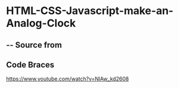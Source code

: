# HTML-CSS-Javascript-make-an-Analog-Clock
--
Source from
-
Code Braces
--
https://www.youtube.com/watch?v=NlAw_kd2608
